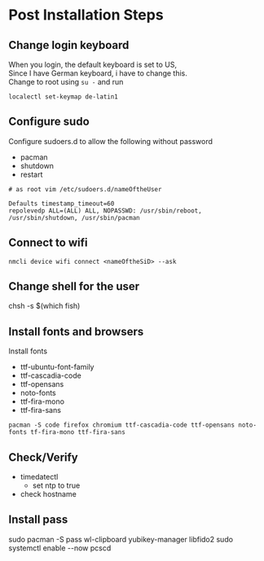 # Post Installation Steps


## Change login keyboard

When you login, the default keyboard is set to US, <br> Since I have German keyboard, i have to change this. <br>Change to root using `su -` and run

`localectl set-keymap de-latin1`

## Configure sudo

Configure sudoers.d to allow the following without password

- pacman
- shutdown
- restart

```shell
# as root vim /etc/sudoers.d/nameOftheUser

Defaults timestamp_timeout=60
repolevedp ALL=(ALL) ALL, NOPASSWD: /usr/sbin/reboot, /usr/sbin/shutdown, /usr/sbin/pacman
```

## Connect to wifi

`nmcli device wifi connect <nameOftheSiD> --ask`

## Change shell for the user

chsh -s $(which fish)

## Install fonts and browsers

Install fonts
- ttf-ubuntu-font-family
- ttf-cascadia-code
- ttf-opensans
- noto-fonts
- ttf-fira-mono
- ttf-fira-sans

`pacman -S code firefox chromium ttf-cascadia-code ttf-opensans noto-fonts tf-fira-mono ttf-fira-sans`

## Check/Verify

- timedatectl
    - set ntp to true
- check hostname

## Install pass

sudo pacman -S pass wl-clipboard yubikey-manager libfido2
sudo systemctl enable --now pcscd
